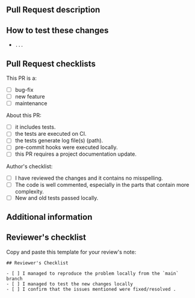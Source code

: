 ## Pull Request description

<!-- Describe the purpose of your PR and the changes you have made. -->

<!-- Which issue this PR aims to resolve or fix? E.g.:
Solve #4

Note: for more information check: https://docs.github.com/en/issues/tracking-your-work-with-issues/linking-a-pull-request-to-an-issue
-->

## How to test these changes

<!-- Example:

* run `$ abc -p 1234`
* open the web browser with url localhost:1234
* ...
-->

- `...`

<!-- Modify the options to suit your project. -->

## Pull Request checklists

This PR is a:

- [ ] bug-fix
- [ ] new feature
- [ ] maintenance

About this PR:

- [ ] it includes tests.
- [ ] the tests are executed on CI.
- [ ] the tests generate log file(s) (path).
- [ ] pre-commit hooks were executed locally.
- [ ] this PR requires a project documentation update.

Author's checklist:

- [ ] I have reviewed the changes and it contains no misspelling.
- [ ] The code is well commented, especially in the parts that contain more
      complexity.
- [ ] New and old tests passed locally.

## Additional information

<!-- Add any screenshot that helps to show the changes proposed -->

<!-- Add any other extra information that would help to understand the changes proposed by this PR -->

## Reviewer's checklist

Copy and paste this template for your review's note:

```
## Reviewer's Checklist

- [ ] I managed to reproduce the problem locally from the `main` branch
- [ ] I managed to test the new changes locally
- [ ] I confirm that the issues mentioned were fixed/resolved .
```

